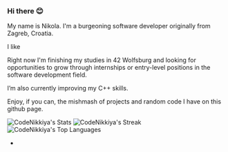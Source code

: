 ### Hi there 😊

My name is Nikola. I'm a burgeoning software developer originally from Zagreb, Croatia.

I like

Right now I'm finishing my studies in 42 Wolfsburg and looking for opportunities to grow through internships or entry-level positions in the software development field.

I’m also currently improving my C++ skills.

Enjoy, if you can, the mishmash of projects and random code I have on this github page.

![CodeNikkiya's Stats](https://github-readme-stats.vercel.app/api?username=CodeNikkiya&theme=slateorange&show_icons=true&hide_border=false&count_private=true)
![CodeNikkiya's Streak](https://github-readme-streak-stats.herokuapp.com/?user=CodeNikkiya&theme=slateorange&hide_border=false)
![CodeNikkiya's Top Languages](https://github-readme-stats.vercel.app/api/top-langs/?username=CodeNikkiya&theme=slateorange&show_icons=true&hide_border=false&layout=compact)

- 
<!--
**CodeNikkiya/CodeNikkiya** is a ✨ _special_ ✨ repository because its `README.md` (this file) appears on your GitHub profile.

Here are some ideas to get you started:

- 🔭 I’m currently working on ...
- 👯 I’m looking to collaborate on ...
- 🤔 I’m looking for help with ...
- 💬 Ask me about ...
- 📫 How to reach me: ...
- 😄 Pronouns: ...
- ⚡ Fun fact: ...
-->
